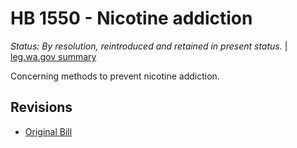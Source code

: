 # HB 1550 - Nicotine addiction
*Status: By resolution, reintroduced and retained in present status.* | [leg.wa.gov summary](https://app.leg.wa.gov/billsummary?BillNumber=1550&Year=2021)

Concerning methods to prevent nicotine addiction.

## Revisions
* [Original Bill](1/)
